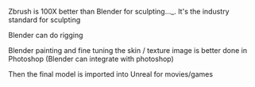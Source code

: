 
Zbrush is 100X better than Blender for sculpting…_. It's the industry standard for sculpting

Blender can do rigging

Blender painting and fine tuning the skin / texture image is better done in Photoshop (Blender can integrate with photoshop)

Then the final model is imported into Unreal for movies/games